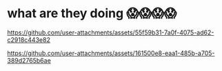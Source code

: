 # what are they doing 😱😱😱😱

https://github.com/user-attachments/assets/55f59b31-7a0f-4075-ad62-c2918c443e82

https://github.com/user-attachments/assets/161500e8-eaa1-485b-a705-389d2765b6ae
